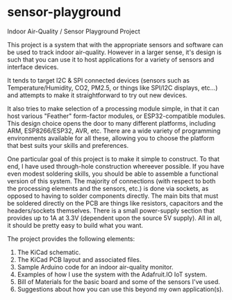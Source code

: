 # sensor-playground
Indoor Air-Quality / Sensor Playground Project

This project is a system that with the appropriate sensors and software can be used to track indoor air-quality.  However in a larger sense, it's design is such that you can use it to host applications for a variety of sensors and interface devices.

It tends to target I2C & SPI connected devices (sensors such as Temperature/Humidity, CO2, PM2.5, or things like SPI/I2C displays, etc...) and attempts to make it straightforward to try out new devices.

It also tries to make selection of a processing module simple, in that it can host various "Feather" form-factor modules, or ESP32-compatible modules.  This design choice opens the door to many different platforms, including ARM, ESP8266/ESP32, AVR, etc.  There are a wide variety of programming environments available for all these, allowing you to choose the platform that best suits your skills and preferences.

One particular goal of this project is to make it simple to construct.  To that end, I have used through-hole construction whereever possible.  If you have even modest soldering skills, you should be able to assemble a functional version of this system.   The majority of connections (with respect to both the processing elements and the sensors, etc.) is done via sockets, as opposed to having to solder components directly.  The main bits that must be soldered directly on the PCB are things like resistors, capacitors and the headers/sockets themselves.  There is a small power-supply section that provides up to 1A at 3.3V (dependent upon the source 5V supply).  All in all, it should be pretty easy to build what you want.

The project provides the following elements:

1. The KiCad schematic.
2. The KiCad PCB layout and associated files.
3. Sample Arduino code for an indoor air-quality monitor.
4. Examples of how I use the system with the Adafruit.IO IoT system.
5. Bill of Materials for the basic board and some of the sensors I've used.
6. Suggestions about how you can use this beyond my own application(s).


